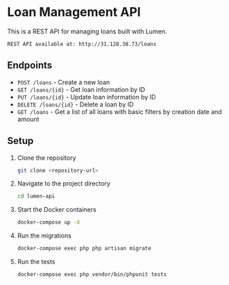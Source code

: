 # Loan Management API

This is a REST API for managing loans built with Lumen.
```
REST API available at: http://31.128.38.73/loans
```

## Endpoints

- `POST /loans` - Create a new loan
- `GET /loans/{id}` - Get loan information by ID
- `PUT /loans/{id}` - Update loan information by ID
- `DELETE /loans/{id}` - Delete a loan by ID
- `GET /loans` - Get a list of all loans with basic filters by creation date and amount

## Setup

1. Clone the repository
    ```sh
    git clone <repository-url>
    ```

2. Navigate to the project directory
    ```sh
    cd lumen-api
    ```

3. Start the Docker containers
    ```sh
    docker-compose up -d
    ```

4. Run the migrations
    ```sh
    docker-compose exec php php artisan migrate
    ```

5. Run the tests
    ```sh
    docker-compose exec php vendor/bin/phpunit tests
    ```
